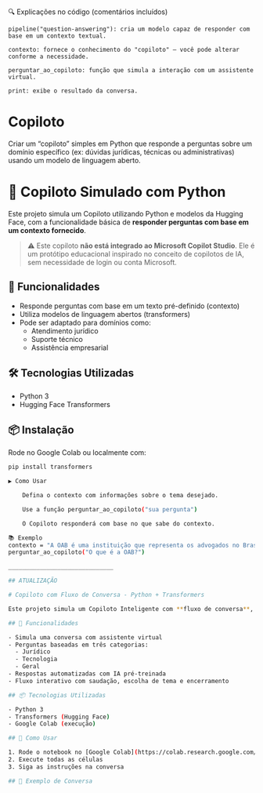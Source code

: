 🔍 Explicações no código (comentários incluídos)

    pipeline("question-answering"): cria um modelo capaz de responder com base em um contexto textual.

    contexto: fornece o conhecimento do "copiloto" – você pode alterar conforme a necessidade.

    perguntar_ao_copiloto: função que simula a interação com um assistente virtual.

    print: exibe o resultado da conversa.

# Copiloto
Criar um “copiloto” simples em Python que responde a perguntas sobre um domínio específico (ex: dúvidas jurídicas, técnicas ou administrativas) usando um modelo de linguagem aberto.

# 🤖 Copiloto Simulado com Python

Este projeto simula um Copiloto utilizando Python e modelos da Hugging Face, com a funcionalidade básica de **responder perguntas com base em um contexto fornecido**.

> ⚠️ Este copiloto **não está integrado ao Microsoft Copilot Studio**. Ele é um protótipo educacional inspirado no conceito de copilotos de IA, sem necessidade de login ou conta Microsoft.

## 🚀 Funcionalidades

- Responde perguntas com base em um texto pré-definido (contexto)
- Utiliza modelos de linguagem abertos (transformers)
- Pode ser adaptado para domínios como:
  - Atendimento jurídico
  - Suporte técnico
  - Assistência empresarial

## 🛠️ Tecnologias Utilizadas

- Python 3
- Hugging Face Transformers

## 📦 Instalação

Rode no Google Colab ou localmente com:

```bash
pip install transformers

▶️ Como Usar

    Defina o contexto com informações sobre o tema desejado.

    Use a função perguntar_ao_copiloto("sua pergunta")

    O Copiloto responderá com base no que sabe do contexto.

📚 Exemplo
contexto = "A OAB é uma instituição que representa os advogados no Brasil."
perguntar_ao_copiloto("O que é a OAB?")

______________________________

## ATUALIZAÇÃO

# Copiloto com Fluxo de Conversa - Python + Transformers

Este projeto simula um Copiloto Inteligente com **fluxo de conversa**, inspirado nos conceitos do Microsoft Copilot Studio. A aplicação foi construída em Python e roda facilmente no Google Colab.

## 🧠 Funcionalidades

- Simula uma conversa com assistente virtual
- Perguntas baseadas em três categorias:
  - Jurídico
  - Tecnologia
  - Geral
- Respostas automatizadas com IA pré-treinada
- Fluxo interativo com saudação, escolha de tema e encerramento

## 📦 Tecnologias Utilizadas

- Python 3
- Transformers (Hugging Face)
- Google Colab (execução)

## 🚀 Como Usar

1. Rode o notebook no [Google Colab](https://colab.research.google.com/)
2. Execute todas as células
3. Siga as instruções na conversa

## 🔁 Exemplo de Conversa

